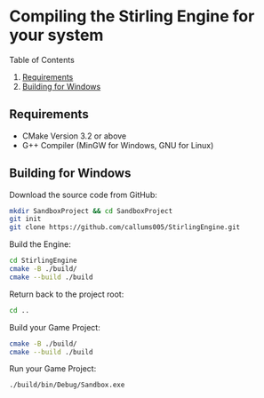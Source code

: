 # Compiling the Stirling Engine for your system

Table of Contents
1. [Requirements](#requirements)
2. [Building for Windows](#building-for-windows)

## Requirements  
- CMake Version 3.2 or above
- G++ Compiler (MinGW for Windows, GNU for Linux)

## Building for Windows

Download the source code from GitHub:
```bash
mkdir SandboxProject && cd SandboxProject
git init
git clone https://github.com/callums005/StirlingEngine.git
```

Build the Engine:
```bash
cd StirlingEngine
cmake -B ./build/
cmake --build ./build
```

Return back to the project root:
```bash
cd ..
```


Build your Game Project:
```bash
cmake -B ./build/
cmake --build ./build
```

Run your Game Project:
```bash
./build/bin/Debug/Sandbox.exe
```